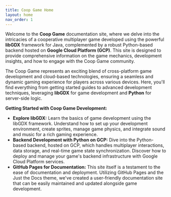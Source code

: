 ```yaml
---
title: Coop Game Home
layout: home
nav_order: 1
---
```


Welcome to the **Coop Game** documentation site, where we delve into the intricacies of a cooperative multiplayer game developed using the powerful **libGDX** framework for Java, complemented by a robust Python-based backend hosted on **Google Cloud Platform (GCP)**. This site is designed to provide comprehensive information on the game mechanics, development insights, and how to engage with the Coop Game community.

The Coop Game represents an exciting blend of cross-platform game development and cloud-based technologies, ensuring a seamless and dynamic gaming experience for players across various devices. Here, you'll find everything from getting started guides to advanced development techniques, leveraging **libGDX** for game development and **Python** for server-side logic.

**Getting Started with Coop Game Development:**

- **Explore libGDX:** Learn the basics of game development using the libGDX framework. Understand how to set up your development environment, create sprites, manage game physics, and integrate sound and music for a rich gaming experience.
- **Backend Development with Python on GCP:** Dive into the Python-based backend, hosted on GCP, which handles multiplayer interactions, data storage, and real-time game state synchronization. Discover how to deploy and manage your game's backend infrastructure with Google Cloud Platform services.
- **GitHub Pages for Documentation:** This site itself is a testament to the ease of documentation and deployment. Utilizing GitHub Pages and the Just the Docs theme, we've created a user-friendly documentation site that can be easily maintained and updated alongside game development.
